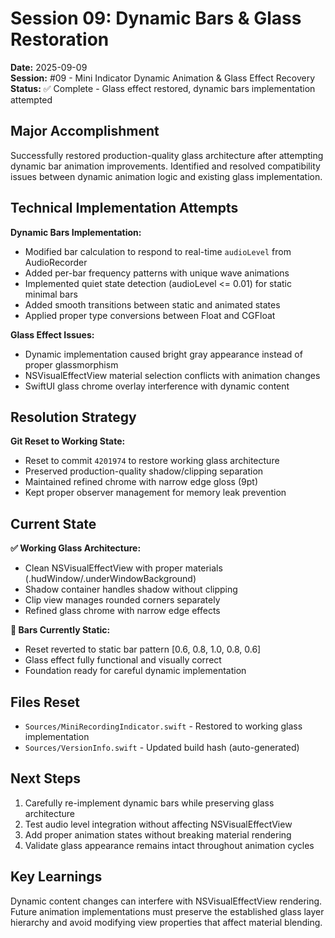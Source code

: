 # Session 09: Dynamic Bars & Glass Restoration

**Date:** 2025-09-09  
**Session:** #09 - Mini Indicator Dynamic Animation & Glass Effect Recovery  
**Status:** ✅ Complete - Glass effect restored, dynamic bars implementation attempted

## Major Accomplishment

Successfully restored production-quality glass architecture after attempting dynamic bar animation improvements. Identified and resolved compatibility issues between dynamic animation logic and existing glass implementation.

## Technical Implementation Attempts

**Dynamic Bars Implementation:**
- Modified bar calculation to respond to real-time `audioLevel` from AudioRecorder
- Added per-bar frequency patterns with unique wave animations
- Implemented quiet state detection (audioLevel <= 0.01) for static minimal bars
- Added smooth transitions between static and animated states
- Applied proper type conversions between Float and CGFloat

**Glass Effect Issues:**
- Dynamic implementation caused bright gray appearance instead of proper glassmorphism
- NSVisualEffectView material selection conflicts with animation changes
- SwiftUI glass chrome overlay interference with dynamic content

## Resolution Strategy

**Git Reset to Working State:**
- Reset to commit `4201974` to restore working glass architecture
- Preserved production-quality shadow/clipping separation
- Maintained refined chrome with narrow edge gloss (9pt)
- Kept proper observer management for memory leak prevention

## Current State

**✅ Working Glass Architecture:**
- Clean NSVisualEffectView with proper materials (.hudWindow/.underWindowBackground)
- Shadow container handles shadow without clipping
- Clip view manages rounded corners separately
- Refined glass chrome with narrow edge effects

**🔄 Bars Currently Static:**
- Reset reverted to static bar pattern [0.6, 0.8, 1.0, 0.8, 0.6]
- Glass effect fully functional and visually correct
- Foundation ready for careful dynamic implementation

## Files Reset

- `Sources/MiniRecordingIndicator.swift` - Restored to working glass implementation
- `Sources/VersionInfo.swift` - Updated build hash (auto-generated)

## Next Steps

1. Carefully re-implement dynamic bars while preserving glass architecture
2. Test audio level integration without affecting NSVisualEffectView
3. Add proper animation states without breaking material rendering
4. Validate glass appearance remains intact throughout animation cycles

## Key Learnings

Dynamic content changes can interfere with NSVisualEffectView rendering. Future animation implementations must preserve the established glass layer hierarchy and avoid modifying view properties that affect material blending.